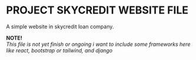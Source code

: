 # PROJECT SKYCREDIT WEBSITE FILE

A simple website in skycredit loan company.

**NOTE!** <br>
*This file is not yet finish or ongoing i want to include some frameworks here like react, bootstrap or tailwind, and django*
